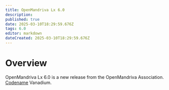 ```yaml
---
title: OpenMandriva Lx 6.0
description: 
published: true
date: 2025-03-10T18:29:59.676Z
tags: 6.0
editor: markdown
dateCreated: 2025-03-10T18:29:59.676Z
---
```


# Overview

OpenMandriva Lx 6.0 is a new release from the OpenMandriva Association. [Codename](/policies/codename) Vanadium.

<!--
[![omlx50-login.jpg](/images/omlx50-login.jpg =400x)](/images/omlx50-login.jpg) [![omlx50-ksplash.jpg](/images/omlx50-ksplash.jpg =400x)](/images/omlx50-ksplash.jpg)   
[![omlx50-desktop..jpg](/images/omlx50-desktop.jpg =400x)](/images/omlx50-desktop.jpg) [![omlx50-welc.jpg](/images/omlx50-welc.jpg =400x)](/images/omlx50-welc.jpg) 


**It is recommended that you read the** [latest Release notes and Errata](https://wiki.openmandriva.org/distribution/releases/current).
You can download it at [this link](https://sourceforge.net/projects/openmandriva/files/release/6.0/).

## What's New?
See [6.0/New](/distribution/releases/omlx50/new)

## Notes
See [6.0/Release Notes](/distribution/releases/omlx50/notes)

## Errata
See [6.0/Errata](/distribution/releases/omlx50/errata)

![header-tr-60.svg](/assets/header-tr-60.svg){.align-abstopright}
-->